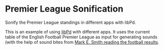 # Premier League Sonification

Sonify the Premier League standings in different apps with libPd.

This is an example of using [libPd](http://libpd.cc) with different apps. It uses the current table of the English Football Premier League as input for generating sounds (with the help of sound bites from [Mark E. Smith reading the football results](https://www.youtube.com/watch?v=EBUiPs1PxKo).
